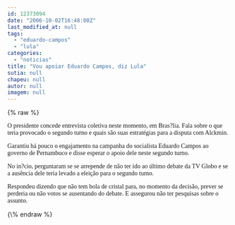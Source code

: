 ```yaml
---
id: 12373094
date: "2006-10-02T16:48:00Z"
last_modified_at: null
tags:
  - "eduardo-campos"
  - "lula"
categories:
  - "noticias"
title: "Vou apoiar Eduardo Campos, diz Lula"
sutia: null
chapeu: null
autor: null
imagem: null
---
```

{\% raw %}
<p><P><FONT face=Verdana>O presidente concede entrevista coletiva neste momento, em Bras?lia. Fala sobre o que teria provocado o segundo turno e quais são suas estratégias para a disputa com Alckmin.</FONT></P></p>
<p><P><FONT face=Verdana>Garantiu há pouco o engajamento na campanha do socialista Eduardo Campos ao governo de Pernambuco e disse esperar o apoio dele neste segundo turno.</FONT></P></p>
<p><P><FONT face=Verdana>No in?cio, perguntaram se se arrepende de não ter ido ao último debate da TV Globo e se a ausência dele teria levado a eleição para o segundo turno.</FONT></P></p>
<p><P><FONT face=Verdana>Respondeu dizendo que não tem bola de cristal&nbsp;para, no momento da decisão, prever se perderia ou não votos se ausentando do debate. E&nbsp;assegurou não ter pesquisas sobre o assunto.</FONT></P> </p>
{\% endraw %}